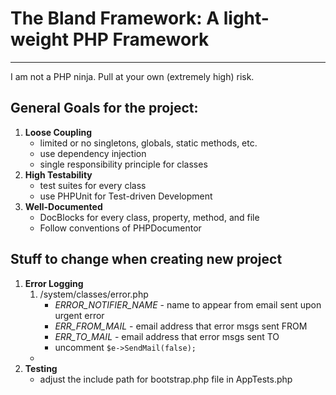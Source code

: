 # The Bland Framework: A light-weight PHP Framework
* * *

I am not a PHP ninja. Pull at your own (extremely high) risk.

## General Goals for the project:
1. **Loose Coupling**
	* limited or no singletons, globals, static methods, etc.
	* use dependency injection
	* single responsibility principle for classes
2. **High Testability**
	* test suites for every class
	* use PHPUnit for Test-driven Development
3. **Well-Documented**
	* DocBlocks for every class, property, method, and file
	* Follow conventions of PHPDocumentor
	
## Stuff to change when creating new project
1. **Error Logging**
	1. /system/classes/error.php
		* *ERROR_NOTIFIER_NAME* - name to appear from email sent upon urgent error
		* *ERR_FROM_MAIL* - email address that error msgs sent FROM
		* *ERR_TO_MAIL* - email address that error msgs sent TO
		* uncomment `$e->SendMail(false);`
	* 
2. **Testing**
	* adjust the include path for bootstrap.php file in AppTests.php
	